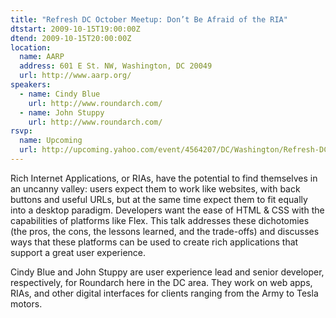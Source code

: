 ```yaml
---
title: "Refresh DC October Meetup: Don’t Be Afraid of the RIA"
dtstart: 2009-10-15T19:00:00Z
dtend: 2009-10-15T20:00:00Z
location:
  name: AARP
  address: 601 E St. NW, Washington, DC 20049
  url: http://www.aarp.org/
speakers:
  - name: Cindy Blue
    url: http://www.roundarch.com/
  - name: John Stuppy
    url: http://www.roundarch.com/
rsvp:
  name: Upcoming
  url: http://upcoming.yahoo.com/event/4564207/DC/Washington/Refresh-DC-October-Meetup-Don39t-be-Afraid-of-the-RIA/AARP/
---
```


Rich Internet Applications, or RIAs, have the potential to find themselves in an uncanny valley: users expect them to work like websites, with back buttons and useful URLs, but at the same time expect them to fit equally into a desktop paradigm. Developers want the ease of HTML & CSS with the capabilities of platforms like Flex. This talk addresses these dichotomies (the pros, the cons, the lessons learned, and the trade-offs) and discusses ways that these platforms can be used to create rich applications that support a great user experience.

Cindy Blue and John Stuppy are user experience lead and senior developer, respectively, for Roundarch here in the DC area. They work on web apps, RIAs, and other digital interfaces for clients ranging from the Army to Tesla motors.